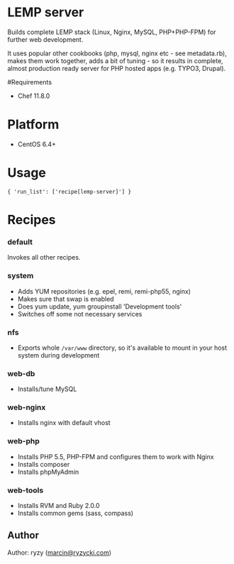 # LEMP server

Builds complete LEMP stack (Linux, Nginx, MySQL, PHP+PHP-FPM) for further web development.

It uses popular other cookbooks (php, mysql, nginx etc - see metadata.rb), makes them work together, adds a bit of tuning - so it results in complete, almost production ready server for PHP hosted apps (e.g. TYPO3, Drupal).

#Requirements

- Chef 11.8.0

# Platform

- CentOS 6.4+

# Usage

```{ 'run_list': ['recipe[lemp-server]'] }```

# Recipes

### default
Invokes all other recipes.

### system
- Adds YUM repositories (e.g. epel, remi, remi-php55, nginx)
- Makes sure that swap is enabled
- Does yum update, yum groupinstall 'Development tools'
- Switches off some not necessary services

### nfs
- Exports whole `/var/www` directory, so it's available to mount in your host system during development

### web-db
- Installs/tune MySQL

### web-nginx
- Installs nginx with default vhost

### web-php
- Installs PHP 5.5, PHP-FPM and configures them to work with Nginx
- Installs composer
- Installs phpMyAdmin

### web-tools
- Installs RVM and Ruby 2.0.0
- Installs common gems (sass, compass)

## Author

Author: ryzy (<marcin@ryzycki.com>)